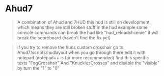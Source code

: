 # Ahud7
> A combination of Ahud and 7HUD
> this hud is still on development, which means they are still broken stuff in the hud
> example some console commands can break the hud like "hud_reloadshceme" it will break the scoreboard (haven't find the fix yet)

> if you try to remove the huds custom crosshair go to Ahud7/scripts/hudlayout when you go through there edit it with notepad (notepad++ is far more recommended)
> find this specific texts "FogCrosshair" And "KnucklesCrosses" and disable the "visible" by turn the "1" to "0"
